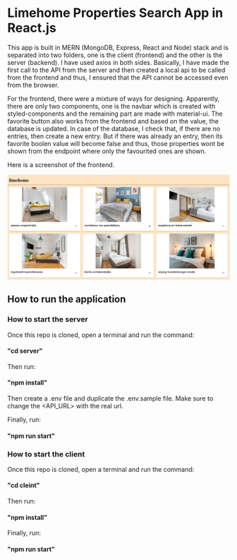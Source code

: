 # Limehome Properties Search App in React.js

This app is built in MERN (MongoDB, Express, React and Node) stack and is separated into two folders, one is the client (frontend) and the other is the server (backend). I have used axios in both sides. Basically, I have made the first call to the API from the server and then created a local api to be called from the frontend and thus, I ensured that the API cannot be accessed even from the browser. 

For the frontend, there were a mixture of ways for designing. Apparently, there are only two components, one is the navbar which is created with styled-components and the remaining part are made with material-ui. The favorite button also works from the frontend and based on the value, the database is updated. In case of the database, I check that, if there are no entries, then create a new entry. But if there was already an entry, then its favorite boolen value will become false and thus, those properties wont be shown from the endpoint where only the favourited ones are shown.

Here is a screenshot of the frontend.

![Screenshot](screenshot.png?raw=true)

## How to run the application

### How to start the server

Once this repo is cloned, open a terminal and run the command:

#### "cd server"

Then run:

#### "npm install"

Then create a .env file and duplicate the .env.sample file. Make sure to change the <API_URL> with the real url.

Finally, run:

#### "npm run start"

### How to start the client

Once this repo is cloned, open a terminal and run the command:

#### "cd cleint"

Then run:

#### "npm install"

Finally, run:

#### "npm run start"
